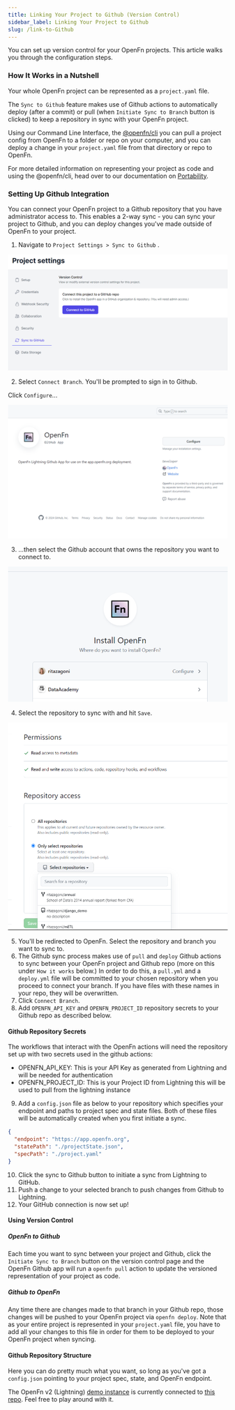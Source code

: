 ```yaml
---
title: Linking Your Project to Github (Version Control)
sidebar_label: Linking Your Project to Github
slug: /link-to-Github
---
```


You can set up version control for your OpenFn projects. This article walks you
through the configuration steps.

### How It Works in a Nutshell

Your whole OpenFn project can be represented as a `project.yaml` file.

The `Sync to Github` feature makes use of Github actions to automatically deploy
(after a commit) or pull (when `Initiate Sync to Branch` button is clicked) to
keep a repository in sync with your OpenFn project.

Using our Command Line Interface, the [@openfn/cli](../deploy/portability.md)
you can pull a project config from OpenFn to a folder or repo on your computer,
and you can deploy a change in your `project.yaml` file from that directory or
repo to OpenFn.

For more detailed information on representing your project as code and using the
@openfn/cli, head over to our documentation on
[Portability](../deploy/portability.md).

### Setting Up Github Integration

You can connect your OpenFn project to a Github repository that you have
administrator access to. This enables a 2-way sync - you can sync your project
to Github, and you can deploy changes you've made outside of OpenFn to your
project.

1. Navigate to `Project Settings > Sync to Github` .

![Connect to Github](/img/lightning_connect_to_gh.png)

2. Select `Connect Branch`. You'll be prompted to sign in to Github.

Click `Configure`...

![Configure](/img/lightning_gh_configure.png)

3. ...then select the Github account that owns the repository you want to
   connect to.

![Install](/img/lightning_gh_install_openfn.png)

4. Select the repository to sync with and hit `Save`.

![Permissions](/img/lightning_gh_permissions.png)

5. You'll be redirected to OpenFn. Select the repository and branch you want to
   sync to.
6. The Github sync process makes use of `pull` and `deploy` Github actions to
   sync between your OpenFn project and Github repo (more on this under
   `How it works` below.) In order to do this, a `pull.yml` and a `deploy.yml`
   file will be committed to your chosen repository when you proceed to connect
   your branch. If you have files with these names in your repo, they will be
   overwritten.
7. Click `Connect Branch`.
8. Add `OPENFN_API_KEY` and `OPENFN_PROJECT_ID` repository secrets to your
   Github repo as described below.

#### Github Repository Secrets

The workflows that interact with the OpenFn actions will need the repository set
up with two secrets used in the github actions:

- OPENFN_API_KEY: This is your API Key as generated from Lightning and will be
  needed for authentication
- OPENFN_PROJECT_ID: This is your Project ID from Lightning this will be used to
  pull from the lightning instance

9. Add a `config.json` file as below to your repository which specifies your endpoint and
   paths to project spec and state files. Both of these files will be automatically created when you first initiate a sync.

```json
{
  "endpoint": "https://app.openfn.org",
  "statePath": "./projectState.json",
  "specPath": "./project.yaml"
}
```

10. Click the sync to Github button to initiate a sync from Lightning to GitHub.
11. Push a change to your selected branch to push changes from Github to
    Lightning.
12. Your GitHub connection is now set up!

#### Using Version Control

##### OpenFn to Github

Each time you want to sync between your project and Github, click the
`Initiate Sync to Branch` button on the version control page and the OpenFn
Github app will run a `openfn pull` action to update the versioned
representation of your project as code.

##### Github to OpenFn

Any time there are changes made to that branch in your Github repo, those
changes will be pushed to your OpenFn project via `openfn deploy`. Note that
as your entire project is represented in your `project.yaml` file, you have to
add all your changes to this file in order for them to be deployed to your
OpenFn project when syncing.

#### Github Repository Structure

Here you can do pretty much what you want, so long as you've got a `config.json`
pointing to your project spec, state, and OpenFn endpoint.

The OpenFn v2 (Lightning) [demo instance](https://demo.openfn.org) is currently connected to
[this repo](https://Github.com/OpenFn/demo-openhie/). Feel free to play around
with it.
